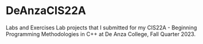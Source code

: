 # DeAnzaCIS22A
Labs and Exercises
Lab projects that I submitted for my CIS22A - Beginning Programming Methodologies in C++ at De Anza College, Fall Quarter 2023.
